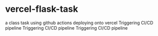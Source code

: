 # vercel-flask-task
a class task using github actions deploying onto vercel
T r i g g e r i n g   C I / C D   p i p e l i n e  
 T r i g g e r i n g   C I / C D   p i p e l i n e  
 T r i g g e r i n g   C I / C D   p i p e l i n e  
 